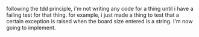 following the tdd principle, i'm not writing any code for a thing until i have a failing test for that thing. for example, i just made a thing to test that a certain exception is raised when the board size entered is a string. I'm now going to implement.